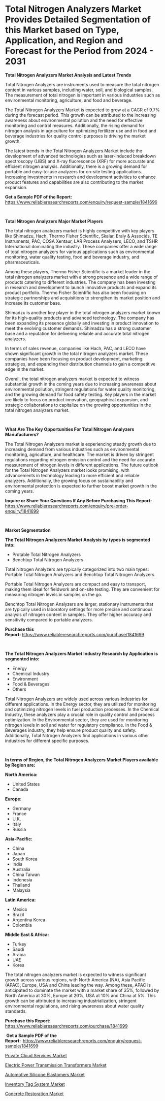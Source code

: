 <p><h1>Total Nitrogen Analyzers Market Provides Detailed Segmentation of this Market based on Type, Application, and Region and Forecast for the Period from 2024 - 2031</h1></p><p><strong>Total Nitrogen Analyzers Market Analysis and Latest Trends</strong></p>
<p><p>Total Nitrogen Analyzers are instruments used to measure the total nitrogen content in various samples, including water, soil, and biological samples. The measurement of total nitrogen is important in various industries such as environmental monitoring, agriculture, and food and beverage.</p><p>The Total Nitrogen Analyzers Market is expected to grow at a CAGR of 9.7% during the forecast period. This growth can be attributed to the increasing awareness about environmental pollution and the need for effective monitoring and control measures. Additionally, the rising demand for nitrogen analysis in agriculture for optimizing fertilizer use and in food and beverage industries for quality control purposes is driving the market growth.</p><p>The latest trends in the Total Nitrogen Analyzers Market include the development of advanced technologies such as laser-induced breakdown spectroscopy (LIBS) and X-ray fluorescence (XRF) for more accurate and efficient nitrogen analysis. Additionally, there is a growing demand for portable and easy-to-use analyzers for on-site testing applications. Increasing investments in research and development activities to enhance product features and capabilities are also contributing to the market expansion.</p></p>
<p><strong>Get a Sample PDF of the Report:&nbsp;</strong> <a href="https://www.reliableresearchreports.com/enquiry/request-sample/1841699">https://www.reliableresearchreports.com/enquiry/request-sample/1841699</a></p>
<p>&nbsp;</p>
<p><strong>Total Nitrogen Analyzers Major Market Players</strong></p>
<p><p>The total nitrogen analyzers market is highly competitive with key players like Shimadzu, Hach, Thermo Fisher Scientific, Skalar, Eraly & Associés, TE Instruments, PAC, COSA Xentaur, LAR Process Analysers, LECO, and TSHR International dominating the industry. These companies offer a wide range of total nitrogen analyzers for various applications such as environmental monitoring, water quality testing, food and beverage industry, and pharmaceuticals.</p><p>Among these players, Thermo Fisher Scientific is a market leader in the total nitrogen analyzers market with a strong presence and a wide range of products catering to different industries. The company has been investing in research and development to launch innovative products and expand its product portfolio. Thermo Fisher Scientific has also been focusing on strategic partnerships and acquisitions to strengthen its market position and increase its customer base.</p><p>Shimadzu is another key player in the total nitrogen analyzers market known for its high-quality products and advanced technology. The company has been expanding its presence globally and investing in product innovation to meet the evolving customer demands. Shimadzu has a strong customer base and a reputation for delivering reliable and accurate total nitrogen analyzers.</p><p>In terms of sales revenue, companies like Hach, PAC, and LECO have shown significant growth in the total nitrogen analyzers market. These companies have been focusing on product development, marketing strategies, and expanding their distribution channels to gain a competitive edge in the market.</p><p>Overall, the total nitrogen analyzers market is expected to witness substantial growth in the coming years due to increasing awareness about environmental pollution, stringent regulations for water quality monitoring, and the growing demand for food safety testing. Key players in the market are likely to focus on product innovation, geographical expansion, and strategic collaborations to capitalize on the growing opportunities in the total nitrogen analyzers market.</p></p>
<p>&nbsp;</p>
<p><strong>What Are The Key Opportunities For Total Nitrogen Analyzers Manufacturers?</strong></p>
<p><p>The Total Nitrogen Analyzers market is experiencing steady growth due to increasing demand from various industries such as environmental monitoring, agriculture, and healthcare. The market is driven by stringent regulations regarding nitrogen emission control and the need for accurate measurement of nitrogen levels in different applications. The future outlook for the Total Nitrogen Analyzers market looks promising, with advancements in technology leading to more efficient and reliable analyzers. Additionally, the growing focus on sustainability and environmental protection is expected to further boost market growth in the coming years.</p></p>
<p><strong>Inquire or Share Your Questions If Any Before Purchasing This Report:</strong> <a href="https://www.reliableresearchreports.com/enquiry/pre-order-enquiry/1841699">https://www.reliableresearchreports.com/enquiry/pre-order-enquiry/1841699</a></p>
<p>&nbsp;</p>
<p><strong>Market Segmentation</strong></p>
<p><strong>The Total Nitrogen Analyzers Market Analysis by types is segmented into:</strong></p>
<p><ul><li>Protable Total Nitrogen Analyzers</li><li>Benchtop Total Nitrogen Analyzers</li></ul></p>
<p><p>Total Nitrogen Analyzers are typically categorized into two main types: Portable Total Nitrogen Analyzers and Benchtop Total Nitrogen Analyzers. </p><p>Portable Total Nitrogen Analyzers are compact and easy to transport, making them ideal for fieldwork and on-site testing. They are convenient for measuring nitrogen levels in samples on the go.</p><p>Benchtop Total Nitrogen Analyzers are larger, stationary instruments that are typically used in laboratory settings for more precise and continuous analysis of nitrogen content in samples. They offer higher accuracy and sensitivity compared to portable analyzers.</p></p>
<p><strong>Purchase this Report:&nbsp;</strong><a href="https://www.reliableresearchreports.com/purchase/1841699">https://www.reliableresearchreports.com/purchase/1841699</a></p>
<p>&nbsp;</p>
<p><strong>The Total Nitrogen Analyzers Market Industry Research by Application is segmented into:</strong></p>
<p><ul><li>Energy</li><li>Chemical Industry</li><li>Environment</li><li>Food & Beverages</li><li>Others</li></ul></p>
<p><p>Total Nitrogen Analyzers are widely used across various industries for different applications. In the Energy sector, they are utilized for monitoring and optimizing nitrogen levels in fuel production processes. In the Chemical Industry, these analyzers play a crucial role in quality control and process optimization. In the Environmental sector, they are used for monitoring nitrogen levels in soil and water for regulatory compliance. In the Food & Beverages industry, they help ensure product quality and safety. Additionally, Total Nitrogen Analyzers find applications in various other industries for different specific purposes.</p></p>
<p>&nbsp;</p>
<p><strong>In terms of Region, the Total Nitrogen Analyzers Market Players available by Region are:</strong></p>
<p>
    <p> <strong> North America: </strong>
        <ul>
            <li>United States</li>
            <li>Canada</li>
        </ul>
        </p> 
    <p> <strong> Europe: </strong>
        <ul>
            <li>Germany</li>
            <li>France</li>
            <li>U.K.</li>
            <li>Italy</li>
            <li>Russia</li>
        </ul>
        </p> 
    <p> <strong> Asia-Pacific: </strong>
        <ul>
            <li>China</li>
            <li>Japan</li>
            <li>South Korea</li>
            <li>India</li>
            <li>Australia</li>
            <li>China Taiwan</li>
            <li>Indonesia</li>
            <li>Thailand</li>
            <li>Malaysia</li>
        </ul>
        </p> 
    <p> <strong> Latin America: </strong>
        <ul>
            <li>Mexico</li>
            <li>Brazil</li>
            <li>Argentina Korea</li>
            <li>Colombia</li>
        </ul>
        </p> 
    <p> <strong> Middle East & Africa: </strong>
        <ul>
            <li>Turkey</li>
            <li>Saudi</li>
            <li>Arabia</li>
            <li>UAE</li>
            <li>Korea</li>
        </ul>
    </p>
    </p>
<p><p>The total nitrogen analyzers market is expected to witness significant growth across various regions, with North America (NA), Asia Pacific (APAC), Europe, USA and China leading the way. Among these, APAC is anticipated to dominate the market with a market share of 35%, followed by North America at 30%, Europe at 20%, USA at 10% and China at 5%. This growth can be attributed to increasing industrialization, stringent environmental regulations, and rising awareness about water quality standards.</p></p>
<p><strong>Purchase this Report: </strong><a href="https://www.reliableresearchreports.com/purchase/1841699">https://www.reliableresearchreports.com/purchase/1841699</a></p>
<p>&nbsp;<strong>Get a Sample PDF of the Report:&nbsp;&nbsp;</strong><a href="https://www.reliableresearchreports.com/enquiry/request-sample/1841699">https://www.reliableresearchreports.com/enquiry/request-sample/1841699</a></p>
<p><strong></strong></p>
<p><p><a href="https://medium.com/@arnisaleka1951/analyzing-private-cloud-services-market-global-industry-perspective-and-forecast-2024-to-2031-defc2c5adf1f">Private Cloud Services Market</a></p><p><a href="https://github.com/dimitrishawkinswaynenp91rgz/Market-Research-Report-List-1/blob/main/electric-power-transmission-transformers-market.md">Electric Power Transmission Transformers Market</a></p><p><a href="https://github.com/changoleonlaverguenzanoexiste/Market-Research-Report-List-2/blob/main/automotive-silicone-elastomers-market.md">Automotive Silicone Elastomers Market</a></p><p><a href="https://medium.com/@dritasmani2022/inventory-tag-system-market-analysis-its-cagr-market-segmentation-and-global-industry-overview-285b55a27e18">Inventory Tag System Market</a></p><p><a href="https://medium.com/@arnisaleka1951/concrete-restoration-market-insights-into-market-cagr-market-trends-and-growth-strategies-0d3ef7a75893">Concrete Restoration Market</a></p></p>